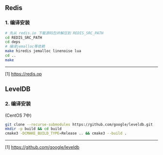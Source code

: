 ## Redis

### 1. 编译安装

```bash
# 先从 redis.io 下载源码包并解压到 REDIS_SRC_PATH
cd REDIS_SRC_PATH
cd deps
# 编译jemalloc等依赖
make hiredis jemalloc linenoise lua
cd ..
make
```

---
[1] https://redis.op

## LevelDB


### 2. 编译安装

(CentOS 7中)

```bash
git clone --recurse-submodules https://github.com/google/leveldb.git
mkdir -p build && cd build
cmake3 -DCMAKE_BUILD_TYPE=Release .. && cmake3 --build .
```

---
[1] https://github.com/google/leveldb